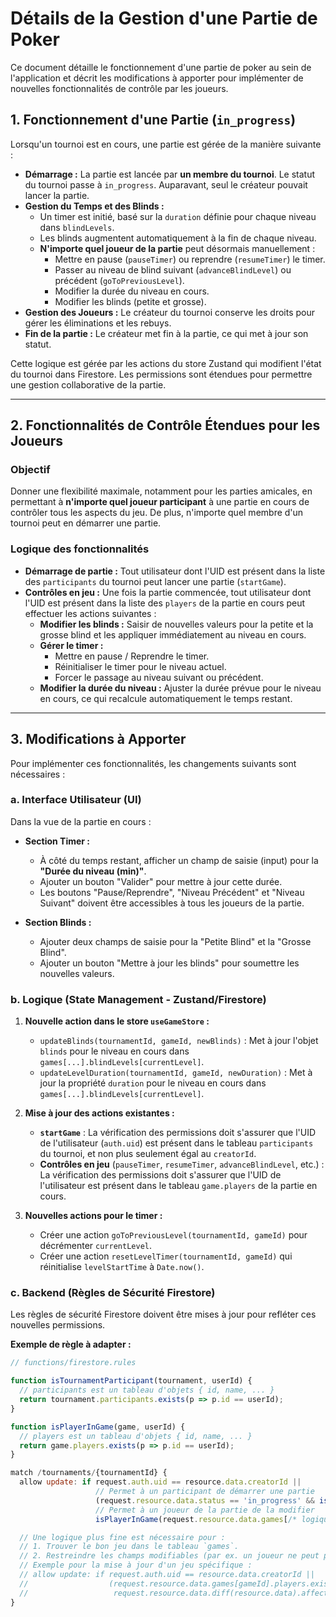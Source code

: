 # Détails de la Gestion d'une Partie de Poker

Ce document détaille le fonctionnement d'une partie de poker au sein de l'application et décrit les modifications à apporter pour implémenter de nouvelles fonctionnalités de contrôle par les joueurs.

## 1. Fonctionnement d'une Partie (`in_progress`)

Lorsqu'un tournoi est en cours, une partie est gérée de la manière suivante :

*   **Démarrage :** La partie est lancée par **un membre du tournoi**. Le statut du tournoi passe à `in_progress`. Auparavant, seul le créateur pouvait lancer la partie.
*   **Gestion du Temps et des Blinds :**
    *   Un timer est initié, basé sur la `duration` définie pour chaque niveau dans `blindLevels`.
    *   Les blinds augmentent automatiquement à la fin de chaque niveau.
    *   **N'importe quel joueur de la partie** peut désormais manuellement :
        *   Mettre en pause (`pauseTimer`) ou reprendre (`resumeTimer`) le timer.
        *   Passer au niveau de blind suivant (`advanceBlindLevel`) ou précédent (`goToPreviousLevel`).
        *   Modifier la durée du niveau en cours.
        *   Modifier les blinds (petite et grosse).
*   **Gestion des Joueurs :** Le créateur du tournoi conserve les droits pour gérer les éliminations et les rebuys.
*   **Fin de la partie :** Le créateur met fin à la partie, ce qui met à jour son statut.

Cette logique est gérée par les actions du store Zustand qui modifient l'état du tournoi dans Firestore. Les permissions sont étendues pour permettre une gestion collaborative de la partie.

---

## 2. Fonctionnalités de Contrôle Étendues pour les Joueurs

### Objectif

Donner une flexibilité maximale, notamment pour les parties amicales, en permettant à **n'importe quel joueur participant** à une partie en cours de contrôler tous les aspects du jeu. De plus, n'importe quel membre d'un tournoi peut en démarrer une partie.

### Logique des fonctionnalités

*   **Démarrage de partie :** Tout utilisateur dont l'UID est présent dans la liste des `participants` du tournoi peut lancer une partie (`startGame`).
*   **Contrôles en jeu :** Une fois la partie commencée, tout utilisateur dont l'UID est présent dans la liste des `players` de la partie en cours peut effectuer les actions suivantes :
    *   **Modifier les blinds :** Saisir de nouvelles valeurs pour la petite et la grosse blind et les appliquer immédiatement au niveau en cours.
    *   **Gérer le timer :**
        *   Mettre en pause / Reprendre le timer.
        *   Réinitialiser le timer pour le niveau actuel.
        *   Forcer le passage au niveau suivant ou précédent.
    *   **Modifier la durée du niveau :** Ajuster la durée prévue pour le niveau en cours, ce qui recalcule automatiquement le temps restant.

---

## 3. Modifications à Apporter

Pour implémenter ces fonctionnalités, les changements suivants sont nécessaires :

### a. Interface Utilisateur (UI)

Dans la vue de la partie en cours :

*   **Section Timer :**
    *   À côté du temps restant, afficher un champ de saisie (input) pour la **"Durée du niveau (min)"**.
    *   Ajouter un bouton "Valider" pour mettre à jour cette durée.
    *   Les boutons "Pause/Reprendre", "Niveau Précédent" et "Niveau Suivant" doivent être accessibles à tous les joueurs de la partie.

*   **Section Blinds :**
    *   Ajouter deux champs de saisie pour la "Petite Blind" et la "Grosse Blind".
    *   Ajouter un bouton "Mettre à jour les blinds" pour soumettre les nouvelles valeurs.

### b. Logique (State Management - Zustand/Firestore)

1.  **Nouvelle action dans le store `useGameStore` :**
    *   `updateBlinds(tournamentId, gameId, newBlinds)` : Met à jour l'objet `blinds` pour le niveau en cours dans `games[...].blindLevels[currentLevel]`.
    *   `updateLevelDuration(tournamentId, gameId, newDuration)` : Met à jour la propriété `duration` pour le niveau en cours dans `games[...].blindLevels[currentLevel]`.

2.  **Mise à jour des actions existantes :**
    *   **`startGame`** : La vérification des permissions doit s'assurer que l'UID de l'utilisateur (`auth.uid`) est présent dans le tableau `participants` du tournoi, et non plus seulement égal au `creatorId`.
    *   **Contrôles en jeu** (`pauseTimer`, `resumeTimer`, `advanceBlindLevel`, etc.) : La vérification des permissions doit s'assurer que l'UID de l'utilisateur est présent dans le tableau `game.players` de la partie en cours.

3.  **Nouvelles actions pour le timer :**
    *   Créer une action `goToPreviousLevel(tournamentId, gameId)` pour décrémenter `currentLevel`.
    *   Créer une action `resetLevelTimer(tournamentId, gameId)` qui réinitialise `levelStartTime` à `Date.now()`.

### c. Backend (Règles de Sécurité Firestore)

Les règles de sécurité Firestore doivent être mises à jour pour refléter ces nouvelles permissions.

**Exemple de règle à adapter :**

```js
// functions/firestore.rules

function isTournamentParticipant(tournament, userId) {
  // participants est un tableau d'objets { id, name, ... }
  return tournament.participants.exists(p => p.id == userId);
}

function isPlayerInGame(game, userId) {
  // players est un tableau d'objets { id, name, ... }
  return game.players.exists(p => p.id == userId);
}

match /tournaments/{tournamentId} {
  allow update: if request.auth.uid == resource.data.creatorId ||
                   // Permet à un participant de démarrer une partie
                   (request.resource.data.status == 'in_progress' && isTournamentParticipant(resource.data, request.auth.uid)) ||
                   // Permet à un joueur de la partie de la modifier
                   isPlayerInGame(request.resource.data.games[/* logique pour trouver le jeu */], request.auth.uid);

  // Une logique plus fine est nécessaire pour :
  // 1. Trouver le bon jeu dans le tableau `games`.
  // 2. Restreindre les champs modifiables (par ex. un joueur ne peut pas changer le `creatorId`).
  // Exemple pour la mise à jour d'un jeu spécifique :
  // allow update: if request.auth.uid == resource.data.creatorId ||
  //                  (request.resource.data.games[gameId].players.exists(p => p.id == request.auth.uid) &&
  //                   request.resource.data.diff(resource.data).affectedKeys().hasOnly(['games']));
}
```